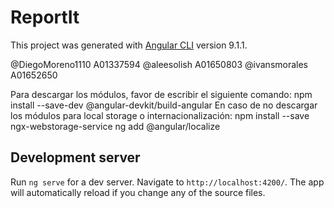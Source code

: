 # ReportIt

This project was generated with [Angular CLI](https://github.com/angular/angular-cli) version 9.1.1.

@DiegoMoreno1110 A01337594
@aleesolish A01650803
@ivansmorales A01652650

Para descargar los módulos, favor de escribir el siguiente comando: npm install --save-dev @angular-devkit/build-angular
En caso de no descargar los módulos para local storage o internacionalización:
npm install --save ngx-webstorage-service
ng add @angular/localize

## Development server

Run `ng serve` for a dev server. Navigate to `http://localhost:4200/`. The app will automatically reload if you change any of the source files.



